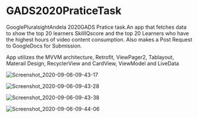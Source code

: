 # GADS2020PraticeTask
GooglePluralsightAndela 2020GADS Pratice task.An app that fetches data to show the top 20 learners SkillIQscore and the top 20 Learners who have the highest hours of video content consumption. Also makes a Post Request to GoogleDocs for Submission.

App utilizes the MVVM architecture,
Retrofit,
ViewPager2,
Tablayout,
Materail Design,
RecyclerView and CardView,
ViewModel and LiveData


![Screenshot_2020-09-06-09-43-17](https://user-images.githubusercontent.com/44091450/92322072-f11c4d80-efe3-11ea-82c4-67362f6d375b.png)


![Screenshot_2020-09-06-09-43-28](https://user-images.githubusercontent.com/44091450/92322104-1b6e0b00-efe4-11ea-8ed5-b8994a1d6fa4.png)


![Screenshot_2020-09-06-09-43-38](https://user-images.githubusercontent.com/44091450/92322115-33de2580-efe4-11ea-91ab-b21c3da1eba4.png)

![Screenshot_2020-09-06-09-44-06](https://user-images.githubusercontent.com/44091450/92322128-46585f00-efe4-11ea-9b45-3a386fcbedd6.png)
